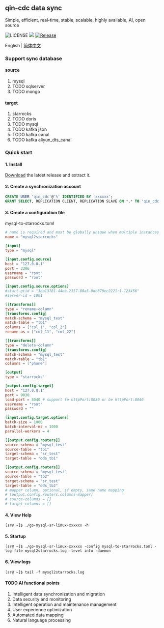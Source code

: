 ## qin-cdc data sync
Simple, efficient, real-time, stable, scalable, highly available, AI, open source

![LICENSE](https://img.shields.io/badge/license-AGPLv3%20-blue.svg)
![](https://img.shields.io/github/languages/top/sqlpub/qin-cdc)
[![Release](https://img.shields.io/github/release/sqlpub/qin-cdc.svg?style=flat-square)](https://github.com/sqlpub/qin-cdc/releases)

English | [简体中文](README.zh-CN.md)

### Support sync database
#### source
1. mysql
2. TODO sqlserver
3. TODO mongo

#### target
1. starrocks
2. TODO doris
3. TODO mysql
4. TODO kafka json
5. TODO kafka canal
6. TODO kafka aliyun_dts_canal

### Quick start
#### 1. Install
[Download](https://github.com/sqlpub/qin-cdc/releases/latest) the latest release and extract it.

#### 2. Create a synchronization account
```sql
CREATE USER 'qin_cdc'@'%' IDENTIFIED BY 'xxxxxx';
GRANT SELECT, REPLICATION CLIENT, REPLICATION SLAVE ON *.* TO 'qin_cdc'@'%';
```
#### 3. Create a configuration file
mysql-to-starrocks.toml
```toml
# name is required and must be globally unique when multiple instances are running
name = "mysql2starrocks"

[input]
type = "mysql"

[input.config.source]
host = "127.0.0.1"
port = 3306
username = "root"
password = "root"

[input.config.source.options]
#start-gtid = "3ba13781-44eb-2157-88a5-0dc879ec2221:1-123456"
#server-id = 1001

[[transforms]]
type = "rename-column"
[transforms.config]
match-schema = "mysql_test"
match-table = "tb1"
columns = ["col_1", "col_2"]
rename-as = ["col_11", "col_22"]

[[transforms]]
type = "delete-column"
[transforms.config]
match-schema = "mysql_test"
match-table = "tb1"
columns = ["phone"]

[output]
type = "starrocks"

[output.config.target]
host = "127.0.0.1"
port = 9030
load-port = 8040 # support fe httpPort:8030 or be httpPort:8040
username = "root"
password = ""

[input.config.target.options]
batch-size = 1000
batch-interval-ms = 1000
parallel-workers = 4

[[output.config.routers]]
source-schema = "mysql_test"
source-table = "tb1"
target-schema = "sr_test"
target-table = "ods_tb1"

[[output.config.routers]]
source-schema = "mysql_test"
source-table = "tb2"
target-schema = "sr_test"
target-table = "ods_tb2"
# mapper column, optional, if empty, same name mapping
# [output.config.routers.columns-mapper]
# source-columns = []
# target-columns = []
```

#### 4. View Help
```shell
[sr@ ~]$ ./go-mysql-sr-linux-xxxxxx -h
```

#### 5. Startup
```shell
[sr@ ~]$ ./go-mysql-sr-linux-xxxxxx -config mysql-to-starrocks.toml -log-file mysql2starrocks.log -level info -daemon
```

#### 6. View logs
```shell
[sr@ ~]$ tail -f mysql2starrocks.log
```

#### TODO AI functional points
1. Intelligent data synchronization and migration
2. Data security and monitoring
3. Intelligent operation and maintenance management
4. User experience optimization
5. Automated data mapping
6. Natural language processing
